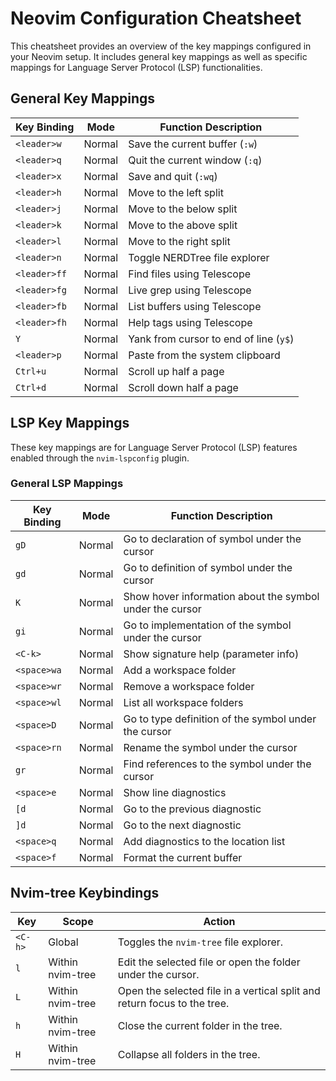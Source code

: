 # Neovim Configuration Cheatsheet

This cheatsheet provides an overview of the key mappings configured in your Neovim setup. It includes general key mappings as well as specific mappings for Language Server Protocol (LSP) functionalities.

## General Key Mappings

| Key Binding     | Mode   | Function Description                           |
|-----------------|--------|-----------------------------------------------|
| `<leader>w`     | Normal | Save the current buffer (`:w`)                |
| `<leader>q`     | Normal | Quit the current window (`:q`)                |
| `<leader>x`     | Normal | Save and quit (`:wq`)                         |
| `<leader>h`     | Normal | Move to the left split                        |
| `<leader>j`     | Normal | Move to the below split                       |
| `<leader>k`     | Normal | Move to the above split                       |
| `<leader>l`     | Normal | Move to the right split                       |
| `<leader>n`     | Normal | Toggle NERDTree file explorer                 |
| `<leader>ff`    | Normal | Find files using Telescope                    |
| `<leader>fg`    | Normal | Live grep using Telescope                     |
| `<leader>fb`    | Normal | List buffers using Telescope                  |
| `<leader>fh`    | Normal | Help tags using Telescope                     |
| `Y`             | Normal | Yank from cursor to end of line (`y$`)        |
| `<leader>p`     | Normal | Paste from the system clipboard               |
| `Ctrl+u`        | Normal | Scroll up half a page                         |
| `Ctrl+d`        | Normal | Scroll down half a page                       |

## LSP Key Mappings

These key mappings are for Language Server Protocol (LSP) features enabled through the `nvim-lspconfig` plugin.

### General LSP Mappings

| Key Binding      | Mode   | Function Description                                      |
|------------------|--------|-----------------------------------------------------------|
| `gD`             | Normal | Go to declaration of symbol under the cursor               |
| `gd`             | Normal | Go to definition of symbol under the cursor                |
| `K`              | Normal | Show hover information about the symbol under the cursor   |
| `gi`             | Normal | Go to implementation of the symbol under the cursor        |
| `<C-k>`          | Normal | Show signature help (parameter info)                       |
| `<space>wa`      | Normal | Add a workspace folder                                     |
| `<space>wr`      | Normal | Remove a workspace folder                                  |
| `<space>wl`      | Normal | List all workspace folders                                 |
| `<space>D`       | Normal | Go to type definition of the symbol under the cursor       |
| `<space>rn`      | Normal | Rename the symbol under the cursor                         |
| `gr`             | Normal | Find references to the symbol under the cursor             |
| `<space>e`       | Normal | Show line diagnostics                                      |
| `[d`             | Normal | Go to the previous diagnostic                              |
| `]d`             | Normal | Go to the next diagnostic                                  |
| `<space>q`       | Normal | Add diagnostics to the location list                       |
| `<space>f`       | Normal | Format the current buffer                                  |


## Nvim-tree Keybindings

| **Key**   | **Scope**        | **Action**                                                                 |
|-----------|------------------|---------------------------------------------------------------------------|
| `<C-h>`   | Global           | Toggles the `nvim-tree` file explorer.                                     |
| `l`       | Within nvim-tree | Edit the selected file or open the folder under the cursor.                |
| `L`       | Within nvim-tree | Open the selected file in a vertical split and return focus to the tree.   |
| `h`       | Within nvim-tree | Close the current folder in the tree.                                      |
| `H`       | Within nvim-tree | Collapse all folders in the tree.                                          |
